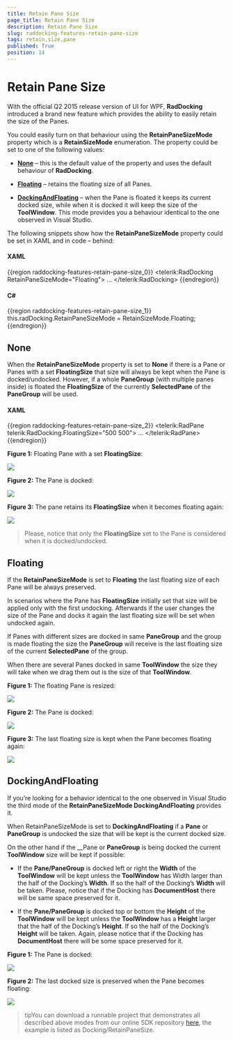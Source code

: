 ```yaml
---
title: Retain Pane Size
page_title: Retain Pane Size
description: Retain Pane Size
slug: raddocking-features-retain-pane-size
tags: retain,size,pane
published: True
position: 14
---
```


# Retain Pane Size

With the official Q2 2015 release version of UI for WPF, __RadDocking__ introduced a brand new feature which provides the ability to easily retain the size of the Panes.

You could easily turn on that behaviour using the __RetainPaneSizeMode__ property which is a __RetainSizeMode__ enumeration. The property could be set to one of the following values:

* [__None__](#none) – this is the default value of the property and uses the default behaviour of __RadDocking__.

* [__Floating__](#floating) – retains the floating size of all Panes.

* [__DockingAndFloating__](#dockingandfloating) – when the Pane is floated it keeps its current docked size, while when it is docked it will keep the size of the __ToolWindow__. This mode provides you a behaviour identical to the one observed in Visual Studio.

The following snippets show how the __RetainPaneSizeMode__ property could be set in XAML and in code – behind:

#### __XAML__

{{region raddocking-features-retain-pane-size_0}}
	<telerik:RadDocking RetainPaneSizeMode="Floating">
		... 
	</telerik:RadDocking>
{{endregion}}

#### __C#__

{{region raddocking-features-retain-pane-size_1}}
	this.radDocking.RetainPaneSizeMode = RetainSizeMode.Floating;
{{endregion}}

## None

When the __RetainPaneSizeMode__ property is set to __None__ if there is a Pane or Panes with a set __FloatingSize__ that size will always be kept when the Pane is docked/undocked. However, if a whole __PaneGroup__ (with multiple panes inside) is floated the __FloatingSize__ of the currently __SelectedPane__ of the __PaneGroup__ will be used.

#### __XAML__

{{region raddocking-features-retain-pane-size_2}}
	<telerik:RadPane telerik:RadDocking.FloatingSize="500 500">
		...	
	</telerik:RadPane> 
{{endregion}}

__Figure 1:__ Floating Pane with a set __FloatingSize__:

![](images/raddocking-features-retain-pane-size-1.png)

__Figure 2:__ The Pane is docked:

![](images/raddocking-features-retain-pane-size-2.png)

__Figure 3:__ The pane retains its __FloatingSize__ when it becomes floating again:

![](images/raddocking-features-retain-pane-size-3.png)

>Please, notice that only the __FloatingSize__ set to the Pane is considered when it is docked/undocked.

## Floating

If the __RetainPaneSizeMode__ is set to __Floating__ the last floating size of each Pane will be always preserved. 

In scenarios where the Pane has __FloatingSize__ initially set that size will be applied only with the first undocking. Afterwards if the user changes the size of the Pane and docks it again the last floating size will be set when undocked again.

If Panes with different sizes are docked in same __PaneGroup__ and the group is made floating the size the __PaneGroup__ will receive is the last floating size of the current __SelectedPane__ of the group.

When there are several Panes docked in same __ToolWindow__ the size they will take when we drag them out is the size of that __ToolWindow__.

__Figure 1:__ The floating Pane is resized:

![](images/raddocking-features-retain-pane-size-4.png)

__Figure 2:__ The Pane is docked:

![](images/raddocking-features-retain-pane-size-5.png)

__Figure 3:__ The last floating size is kept when the Pane becomes floating again:

![](images/raddocking-features-retain-pane-size-6.png)

## DockingAndFloating

If you’re looking for a behavior identical to the one observed in Visual Studio the third mode of the __RetainPaneSizeMode DockingAndFloating__ provides it.

When RetainPaneSizeMode is set to __DockingAndFloating__ if a __Pane__ or __PaneGroup__ is undocked the size that will be kept is the current docked size. 

On the other hand if the __Pane or __PaneGroup__ is being docked the current __ToolWindow__ size will be kept if possible:

* If the __Pane/PaneGroup__ is docked left or right the __Width__ of the __ToolWindow__ will be kept unless the __ToolWindow__ has Width larger than the half of the Docking’s __Width__. If so the half of the Docking’s __Width__ will be taken. Please, notice that if the Docking has __DocumentHost__ there will be same space preserved for it.

* If the __Pane/PaneGroup__ is docked top or bottom the __Height__ of the __ToolWindow__ will be kept unless the __ToolWindow__ has a __Height__ larger that the half of the Docking’s __Height__. If so the half of the Docking’s __Height__ will be taken. Again, please notice that if the Docking has __DocumentHost__ there will be some space preserved for it.

__Figure 1:__ The Pane is docked:

![](images/raddocking-features-retain-pane-size-7.png)

__Figure 2:__ The last docked size is preserved when the Pane becomes floating:

![](images/raddocking-features-retain-pane-size-8.png)


>tipYou can download a runnable project that demonstrates all described above modes from our online SDK repository [here](https://github.com/telerik/xaml-sdk), the example is listed as Docking/RetainPaneSize.